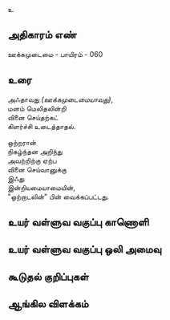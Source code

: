 உ


## அதிகாரம் எண்

ஊக்கமுடைமை - பாயிரம் - 060

## உரை

அஃதாவது _(ஊக்கமுடைமையாவது)_,  
மனம் மெலிதலின்றி  
வினை செய்தற்கட்  
கிளர்ச்சி உடைத்தாதல்.

ஒற்றரான்  
நிகழ்ந்தன அறிந்து  
அவற்றிற்கு ஏற்ப  
வினை செய்வானுக்கு  
இஃது  
இன்றியமையாமையின்,  
"ஒற்றாடலின்" பின் வைக்கப்பட்டது.


## உயர் வள்ளுவ வகுப்பு காணொளி


## உயர் வள்ளுவ வகுப்பு ஒலி அமைவு 


## கூடுதல் குறிப்புகள்


## ஆங்கில விளக்கம்

